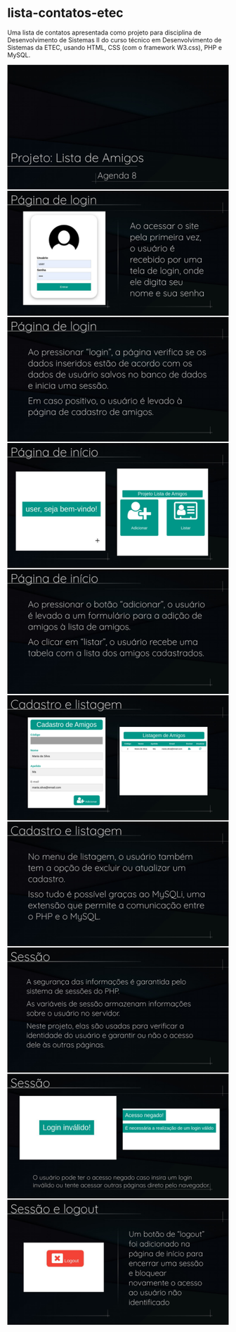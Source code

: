 # lista-contatos-etec
Uma lista de contatos apresentada como projeto para disciplina de Desenvolvimento de Sistemas II do curso técnico em Desenvolvimento de Sistemas da ETEC, usando HTML, CSS (com o framework W3.css), PHP e MySQL.

<img src="/presentation/slide1.jpg">
<img src="/presentation/slide2.jpg">
<img src="/presentation/slide3.jpg">
<img src="/presentation/slide4.jpg">
<img src="/presentation/slide5.jpg">
<img src="/presentation/slide6.jpg">
<img src="/presentation/slide7.jpg">
<img src="/presentation/slide8.jpg">
<img src="/presentation/slide9.jpg">
<img src="/presentation/slide10.jpg">
